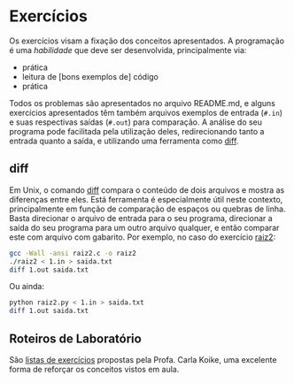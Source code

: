 Exercícios
==========

Os exercícios visam a fixação dos conceitos apresentados. A programação é uma _habilidade_ que deve ser desenvolvida, principalmente via:

* prática
* leitura de [bons exemplos de] código
* prática

Todos os problemas são apresentados no arquivo README.md, e alguns exercícios apresentados têm também arquivos exemplos de entrada (```#.in```) e suas respectivas saídas (```#.out```) para comparação. A análise do seu programa pode facilitada pela utilização deles, redirecionando tanto a entrada quanto a saída, e utilizando uma ferramenta como [diff][wiki].


diff
----

Em Unix, o comando [diff][] compara o conteúdo de dois arquivos e mostra as diferenças entre eles. Está ferramenta é especialmente útil neste contexto, principalmente em função de comparação de espaços ou quebras de linha. Basta direcionar o arquivo de entrada  para o seu programa, direcionar a saída do seu programa para um outro arquivo qualquer, e então comparar este com arquivo com gabarito. Por exemplo, no caso do exercício [raiz2](3_Fluxo/0_Sequencial/1-raiz2):

```bash
gcc -Wall -ansi raiz2.c -o raiz2
./raiz2 < 1.in > saida.txt
diff 1.out saida.txt
```

Ou ainda:

```bash
python raiz2.py < 1.in > saida.txt
diff 1.out saida.txt
```


Roteiros de Laboratório
-----------------------

São [listas de exercícios](roteiros_lab.zip) propostas pela Profa. Carla Koike, uma excelente forma de reforçar os conceitos vistos em aula.


[diff]: https://www.vivaolinux.com.br/dica/diff-Comando-com-exemplos
[wiki]: https://pt.wikipedia.org/wiki/Diff
